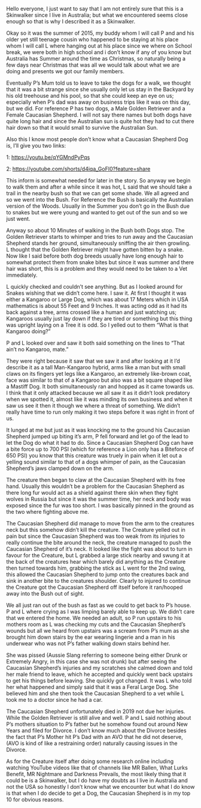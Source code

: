 Hello everyone, I just want to say that I am not entirely sure that this is a Skinwalker since I live in Australia; but what we encountered seems close enough so that is why I described it as a Skinwalker.

Okay so it was the summer of 2015, my buddy whom I will call P and and his older yet still teenage cousin who happened to be staying at his place whom I will call L where hanging out at his place since we where on School break, we were both in high school and i don’t know if any of you know but Australia has Summer around the time as Christmas, so naturally being a few days near Christmas that was all we would talk about what we are doing and presents we got our family members. 

Eventually P’s Mum told us to leave to take the dogs for a walk, we thought that it was a bit strange since she usually only let us stay in the Backyard by his old treehouse and his pool, so that she could keep an eye on us; especially when P’s dad was away on business trips like it was on this day, but we did. For reference P has two dogs, a Male Golden Retriever and a Female Caucasian Shepherd. I will not say there names but both dogs have quite long hair and since the Australian sun is quite hot they had to cut there hair down so that it would small to survive the Australian Sun.

Also this I know most people don’t know what a Caucasian Shepherd Dog is, I’ll give you two links:

1: https://youtu.be/qYGMndPyPqs

2: https://youtube.com/shorts/d4iqa_GoFI0?feature=share

This inform is somewhat needed for later in the story. So anyway we begin to walk them and after a while since it was hot, L said that we should take a trail in the nearby bush so that we can get some shade. We all agreed and so we went into the Bush. For Reference the Bush is basically the Australian version of the Woods. Usually in the Summer you don’t go in the Bush due to snakes but we were young and wanted to get out of the sun and so we just went.

Anyway so about 10 Minutes of walking in the Bush both Dogs stop. The Golden Retriever starts to whimper and tries to run away and the Caucasian Shepherd stands her ground, simultaneously sniffing the air then growling. L thought that the Golden Retriever might have gotten bitten by a snake. Now like I said before both dog breeds usually have long enough hair to somewhat protect them from snake bites but since it was summer and there hair was short, this is a problem and they would need to be taken to a Vet immediately.

L quickly checked and couldn’t see anything. But as I looked around for Snakes wishing that we didn’t come here. I saw it. At first I thought it was either a Kangaroo or Large Dog, which was about 17 Meters which in USA mathematics is about 55 Feet and 9 Inches. It was acting odd as it had its back against a tree, arms crossed like a human and just watching us; Kangaroos usually just lay down if they are tired or something but this thing was upright laying on a Tree it is odd. So I yelled out to them “What is that Kangaroo doing?”

P and L looked over and saw it both said something on the lines to “That ain’t no Kangaroo, mate.”

They were right because it saw that we saw it and after looking at it I’d describe it as a tall Man-Kangaroo hybrid, arms like a man but with small claws on its fingers yet legs like a Kangaroo, an extremely like-brown coat, face was similar to that of a Kangaroo but also was a bit square shaped like a Mastiff Dog. It both simultaneously ran and hopped as it came towards us. I think that it only attacked because we all saw it as it didn’t look predatory when we spotted it, almost like it was minding its own business and when it saw us see it then it though we where a threat of something. We didn’t really have time to run only making it two steps before it was right in front of us. 

It lunged at me but just as it was knocking me to the ground his Caucasian Shepherd jumped up biting it’s arm, P fell forward and let go of the lead to let the Dog do what it had to do. Since a Caucasian Shepherd Dog can have a bite force up to 700 PSI (which for reference a Lion only has a Biteforce of 650 PSI) you know that this creature was truely in pain when it let out a yelling sound similar to that of a dogs whimper of pain, as the Caucasian Shepherd’s jaws clamped down on the arm. 

The creature then began to claw at the Caucasian Shepherd with its free hand. Usually this wouldn’t be a problem for the Caucasian Shepherd as there long fur would act as a shield against there skin when they fight wolves in Russia but since it was the summer time, her neck and body was exposed since the fur was too short. I was basically pinned in the ground as the two where fighting above me. 

The Caucasian Shepherd did manage to move from the arm to the creatures neck but this somehow didn’t kill the creature. The Creature yelled out in pain but since the Caucasian Shepherd was too weak from its injuries to really continue the bite around the neck, the creature managed to push the Caucasian Shepherd of it’s neck. It looked like the fight was about to turn in favour for the Creature, but L grabbed a large stick nearby and swung it at the back of the creatures hear which barely did anything as the Creature then turned towards him, grabbing the stick as L went for the 2nd swing, this allowed the Caucasian Shepherd to jump onto the creatures back and sink in another bite to the creatures shoulder. Clearly to injured to continue the Creature got the Caucasian Shepherd off itself before it ran/hooped away into the Bush out of sight. 

We all just ran out of the bush as fast as we could to get back to P’s house. P and L where crying as I was limping barely able to keep up. We didn’t care that we entered the home. We needed an adult, so P run upstairs to his mothers room as L was checking my cuts and the Caucasian Shepherd’s wounds but all we heard from upstairs was a scream from P’s mum as she brought him down stairs by the ear wearing lingerie and a man in his underwear who was not P’s father walking down stairs behind her. 

She was pissed (Aussie Slang referring to someone being either Drunk or Extremely Angry, in this case she was not drunk) but after seeing the Caucasian Shepherd’s injuries and my scratches she calmed down and told her male friend to leave, which he accepted and quickly went back upstairs to get his things before leaving. She quickly got changed. It was L who told her what happened and simply said that it was a Feral Large Dog. She believed him and she then took the Caucasian Shepherd to a vet while L took me to a doctor since he had a car.

The Caucasian Shepherd unfortunately died in 2019 not due her injuries. While the Golden Retriever is still alive and well. P and L said nothing about P’s mothers situation to P’s father but he somehow found out around New Years and filed for Divorce. I don’t know much about the Divorce besides the fact that P’s Mother hit P’s Dad with an AVO that he did not deserve, (AVO is kind of like a restraining order) naturally causing issues in the Divorce.

As for the Creature itself after doing some research online including watching YouTube videos like that of channels like MR Ballen, What Lurks Benefit, MR Nightmare and Darkness Prevails, the most likely thing that it could be is a Skinwalker, but I do have my doubts as I live in Australia and not the USA so honestly I don’t know what we encounter but what I do know is that when I do decide to get a Dog, the Caucasian Shepherd is in my top 10 for obvious reasons.